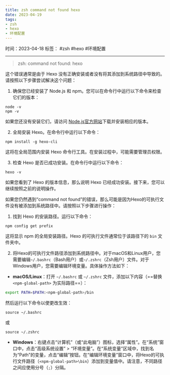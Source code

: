 ```yaml
---
title: zsh command not found hexo
date: 2023-04-19
tags: 
- zsh 
- hexo 
- 环境配置
---
```


时间：2023-04-18
标签： #zsh #hexo #环境配置

---

>zsh: command not found: hexo

这个错误通常是由于 Hexo 没有正确安装或者没有将其添加到系统路径中导致的。请按照以下步骤尝试解决这个问题：

1.  确保您已经安装了 Node.js 和 npm。您可以在命令行中运行以下命令来检查它们的版本：
```shell
node -v
npm -v
```
如果您还没有安装它们，请访问 [Node.js官方网站](https://nodejs.org/)下载并安装相应的版本。

2.  全局安装 Hexo。在命令行中运行以下命令：
```shell
npm install -g hexo-cli
```
这将在全局范围内安装 Hexo 命令行工具。在安装过程中，可能需要管理员权限。

3.  检查 Hexo 是否已成功安装。在命令行中运行以下命令：
```shell
hexo -v
```
如果您看到了 Hexo 的版本信息，那么说明 Hexo 已经成功安装。接下来，您可以继续按照之前的说明操作。

如果您仍然遇到“command not found”的错误，那么可能是因为Hexo的可执行文件没有被添加到系统路径中。请按照以下步骤进行操作：

1.  找到 Hexo 的安装路径。运行以下命令：
```shell
npm config get prefix
```
这将显示 npm 的全局安装路径。Hexo 的可执行文件通常位于该路径下的 `bin` 文件夹中。

2.  将Hexo的可执行文件路径添加到系统路径中。对于macOS和Linux用户，您需要编辑`~/.bashrc`（Bash用户）或`~/.zshrc`（Zsh用户）文件。对于Windows用户，您需要编辑环境变量。具体操作方法如下：

-   **macOS/Linux**：打开 `~/.bashrc` 或 `~/.zshrc` 文件，添加以下内容（==替换 `<npm-global-path>` 为实际路径==）：
```zsh
export PATH=$PATH:<npm-global-path>/bin
```
然后运行以下命令以使更改生效：
```shell
source ~/.bashrc
```
或
```shell
source ~/.zshrc
```
-   **Windows**：右键点击“计算机”（或“此电脑”）图标，选择“属性”。在“系统”窗口中，点击“高级系统设置” > “环境变量”。在“系统变量”区域中，找到名为“Path”的变量，点击“编辑”按钮。在“编辑环境变量”窗口中，将Hexo的可执行文件路径（`<npm-global-path>\bin`）添加到变量值中。请注意，不同路径之间应使用分号（`;`）分隔。